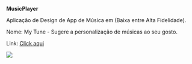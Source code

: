 **MusicPlayer**

Aplicação de Design de App de Música em (Baixa entre Alta Fidelidade).

Nome: My Tune - Sugere a personalização de músicas ao seu gosto.

Link: <a href = "https://www.figma.com/design/qN8IIwtRyWw52aZ2v6pLaZ/MusicPlayer---Proa?node-id=0-1&t=qEmW4VOQkecTaVJj-1" target="_blank">Click aqui</a>

<img src = "https://github.com/user-attachments/assets/d4c1af1e-ed23-4d0c-9ebe-bba8118c8b78">
